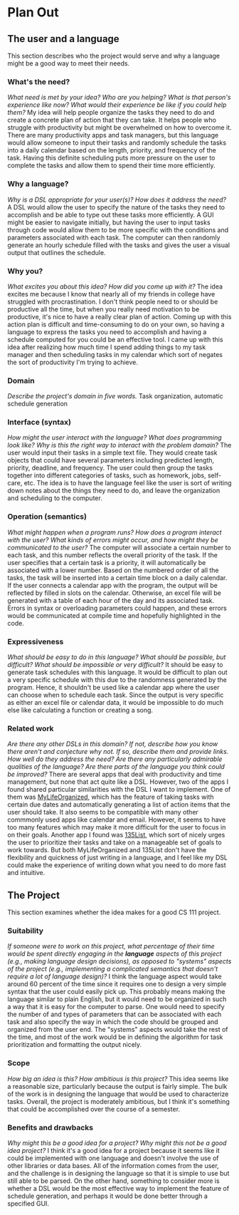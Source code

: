 # Plan Out

## The user and a language
This section describes who the project would serve and why a language might be a
good way to meet their needs.


### What's the need?
_What need is met by your idea? Who are you helping? What is that person's
experience like now? What would their experience be like if you could help 
them?_
My idea will help people organize the tasks they need to do and create a 
concrete plan of action that they can take. It helps people who struggle with 
productivity but might be overwhelmed on how to overcome it. There are many
productivity apps and task managers, but this language would allow someone
to input their tasks and randomly schedule the tasks into a daily calendar
based on the length, priority, and frequency of the task. Having this 
definite scheduling puts more pressure on the user to complete the tasks and
allow them to spend their time more efficiently.


### Why a language?
_Why is a DSL appropriate for your user(s)? How does it address the need?_
A DSL would allow the user to specify the nature of the tasks they need to
accomplish and be able to type out these tasks more efficiently. A GUI might be
easier to navigate initially, but having the user to input tasks through code
would allow them to be more specific with the conditions and parameters associated
with each task. The computer can then randomly generate an hourly schedule filled 
with the tasks and gives the user a visual output that outlines the schedule.


### Why you?
_What excites you about this idea? How did you come up with it?_
The idea excites me because I know that nearly all of my friends in college have
struggled with procrastination. I don't think people need to or should be productive
all the time, but when you really need motivation to be productive, it's nice to
have a really clear plan of action. Coming up with this action plan is difficult
and time-consuming to do on your own, so having a language to express the tasks you
need to accomplish and having a schedule computed for you could be an effective tool.
I came up with this idea after realizing how much time I spend adding things to my
task manager and then scheduling tasks in my calendar which sort of negates the
sort of productivity I'm trying to achieve.


### Domain
_Describe the project's domain in five words._
Task organization, automatic schedule generation


### Interface (syntax)
_How might the user interact with the language? What does programming look 
like? Why is this the right way to interact with the problem domain?_ 
The user would input their tasks in a simple text file. They would create
task objects that could have several parameters including predicted length,
priority, deadline, and frequency. The user could then group the tasks together
into different categories of tasks, such as homework, jobs, self-care, etc. The
idea is to have the language feel like the user is sort of writing down notes
about the things they need to do, and leave the organization and scheduling to
the computer.


### Operation (semantics)
_What might happen when a program runs? How does a program interact with the
user? What kinds of errors might occur, and how might they be communicated to
the user?_
The computer will associate a certain number to each task, and this number 
reflects the overall priority of the task. If the user specifies that a certain
task is a priority, it will automatically be associated with a lower number. Based
on the numbered order of all the tasks, the task will be inserted into a certain 
time block on a daily calendar. If the user connects a calendar app with the program,
the output will be reflected by filled in slots on the calendar. Otherwise, an excel file
will be generated with a table of each hour of the day and its associated task. 
Errors in syntax or overloading parameters could happen, and these errors would be 
communicated at compile time and hopefully highlighted in the code.


### Expressiveness
_What should be easy to do in this language? What should be possible, but
difficult? What should be impossible or very difficult?_
It should be easy to generate task schedules with this language. It would
be difficult to plan out a very specific schedule with this due to the randomness
generated by the program. Hence, it shouldn't be used like a calendar app where
the user can choose when to schedule each task. Since the output is very specific
as either an excel file or calendar data, it would be impossible to do much else 
like calculating a function or creating a song.


### Related work
_Are there any other DSLs in this domain? If not, describe how you know there
aren't and conjecture why not. If so, describe them and provide links. How well 
do they address the need? Are there any particularly admirable qualities of the
language? Are there parts of the language you think could be improved?_
There are several apps that deal with productivity and time management, but none
that act quite like a DSL. However, two of the apps I found shared particular
similarities with the DSL I want to implement. One of them was [MyLifeOrganized](http://www.mylifeorganized.net/),
which has the feature of taking tasks with certain due dates and automatically 
generating a list of action items that the user should take. It also seems to be 
compatible with many other commmonly used apps like calendar and email. However,
it seems to have too many features which may make it more difficult for the user 
to focus in on their goals. Another app I found was [135List](http://www.135list.com/), which
sort of nicely urges the user to prioritize their tasks and take on a manageable
set of goals to work towards. But both MyLifeOrganized and 135List don't have the
flexibility and quickness of just writing in a language, and I feel like my DSL
could make the experience of writing down what you need to do more fast and 
intuitive.


## The Project
This section examines whether the idea makes for a good CS 111 project.


### Suitability
_If someone were to work on this project, what percentage of their time would be
spent directly engaging in the **language** aspects of this project (e.g.,
making language design decisions), as opposed to "systems" aspects of the
project (e.g., implementing a complicated semantics that doesn't require a lot
of language design)?_
I think the language aspect would take around 60 percent of the time since it 
requires one to design a very simple syntax that the user could easily pick up.
This probably means making the language similar to plain English, but it would 
need to be organized in such a way that it is easy for the computer to parse. One
would need to specify the number of and types of parameters that can be associated 
with each task and also specify the way in which the code should be grouped and
organized from the user end. The "systems" aspects would take the rest of the time,
and most of the work would be in defining the algorithm for task prioritization and
formatting the output nicely.

### Scope
_How big an idea is this? How ambitious is this project?_
This idea seems like a reasonable size, particularly because the output is fairly
simple. The bulk of the work is in designing the language that would be used to
characterize tasks. Overall, the project is moderately ambitious, but I think it's
something that could be accomplished over the course of a semester.

### Benefits and drawbacks
_Why might this be a good idea for a project? Why might this not be a good idea 
project?_
I think it's a good idea for a project because it seems like it could be implemented
with one language and doesn't involve the use of other libraries or data bases. All 
of the information comes from the user, and the challenge is in designing the language
so that it is simple to use but still able to be parsed. On the other hand, something 
to consider more is whether a DSL would be the most effective way to implement the feature
of schedule generation, and perhaps it would be done better through a specified GUI.

